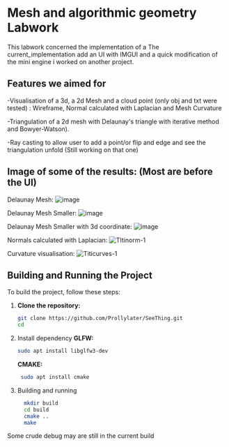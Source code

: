 # Mesh and algorithmic geometry Labwork

This labwork concerned the implementation of a 
The current_implementation add an UI with IMGUI and a quick modification of the mini engine i worked on another project.
 ## Features we aimed for
-Visualisation of a 3d, a 2d Mesh and a cloud point (only obj and txt were tested) : Wireframe, Normal calculated with Laplacian and Mesh Curvature

-Triangulation of a 2d mesh with Delaunay's triangle with iterative method and Bowyer-Watson).

-Ray casting to allow user to add a point/or flip and edge and see the triangulation unfold (Still working on that one)


 ##  Image of some of the results: (Most are before the UI)
Delaunay Mesh:
 ![image](https://github.com/user-attachments/assets/9f448411-b5da-485b-b731-26ded8a1c777) 

Delaunay Mesh Smaller:
 ![image](https://github.com/user-attachments/assets/a605ee2b-7e9e-4658-9636-e4db063eeff1)   

Delaunay Mesh Smaller with 3d coordinate:
 ![image](https://github.com/user-attachments/assets/32cbce33-1ded-4afb-b985-a08984c563b7)

Normals calculated with Laplacian:
 ![TItinorm-1](https://github.com/user-attachments/assets/83fe3b85-43bc-44c2-a2ae-84fe35eece9a)

Curvature visualisation:
 ![Titicurves-1](https://github.com/user-attachments/assets/817e9734-cc59-4aa7-9745-f71af0aa48c9)


## Building and Running the Project

To build the project, follow these steps:

1. **Clone the repository:**
   ```bash
   git clone https://github.com/Prollylater/SeeThing.git
   cd
2. Install dependency
   **GLFW:**
     ```bash
     sudo apt install libglfw3-dev
     ```
   **CMAKE:**
     ```bash
      sudo apt install cmake
     ```
3. Building and running
    ```bash
      mkdir build
      cd build
      cmake ..
      make
    ````







Some crude debug may are still in the current build
